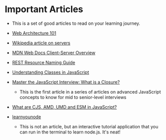 # Important Articles
- This is a set of good articles to read on your learning journey.

- [Web Architecture 101](https://engineering.videoblocks.com/web-architecture-101-a3224e126947)
- [Wikipedia article on servers](https://en.wikipedia.org/wiki/Server_(computing))
- [MDN Web Docs Client-Server Overview](https://developer.mozilla.org/en-US/docs/Learn/Server-side/First_steps/Client-Server_overview)
- [REST Resource Naming Guide](https://restfulapi.net/resource-naming/)
- [Understanding Classes in JavaScript](https://www.taniarascia.com/understanding-classes-in-javascript/)
- [Master the JavaScript Interview: What is a Closure?](https://medium.com/javascript-scene/master-the-javascript-interview-what-is-a-closure-b2f0d2152b36)
  - This is the first article in a series of articles on advanced JavaScript concepts to know for mid to senior-level interviews
- [What are CJS, AMD, UMD and ESM in JavaScript?](https://dev.to/iggredible/what-the-heck-are-cjs-amd-umd-and-esm-ikm)
- [learnyounode](https://github.com/workshopper/learnyounode)
  - This is not an article, but an interactive tutorial application that you can run in the terminal to learn node.js. It's neat!
